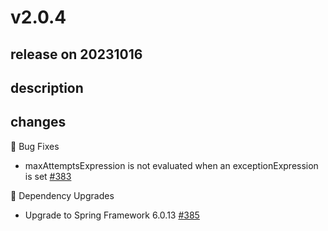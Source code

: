# v2.0.4

## release on 20231016

## description

## changes

🐞 Bug Fixes

* maxAttemptsExpression is not evaluated when an exceptionExpression is set <a href="https://github.com/spring-projects/spring-retry/issues/383" data-hovercard-type="issue" data-hovercard-url="/spring-projects/spring-retry/issues/383/hovercard">#383</a>

🔨 Dependency Upgrades

* Upgrade to Spring Framework 6.0.13 <a href="https://github.com/spring-projects/spring-retry/issues/385" data-hovercard-type="issue" data-hovercard-url="/spring-projects/spring-retry/issues/385/hovercard">#385</a>


